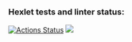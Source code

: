 ### Hexlet tests and linter status:
[![Actions Status](https://github.com/And0nata/frontend-project-lvl1/workflows/hexlet-check/badge.svg)](https://github.com/And0nata/frontend-project-lvl1/actions)
<a href="https://codeclimate.com/github/codeclimate/codeclimate/maintainability"><img src="https://api.codeclimate.com/v1/badges/a99a88d28ad37a79dbf6/maintainability" /></a>
